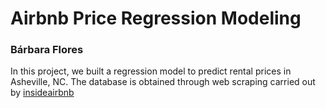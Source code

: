 # Airbnb Price Regression Modeling
### Bárbara Flores


In this project, we built a regression model to predict rental prices in Asheville, NC. 
The database is obtained through web scraping carried out by [insideairbnb](http://insideairbnb.com/get-the-data/)

